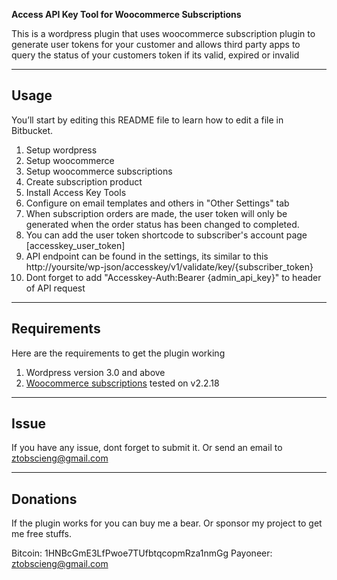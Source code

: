 **Access API Key Tool for Woocommerce Subscriptions**

This is a wordpress plugin that uses woocommerce subscription plugin to generate user tokens for your customer and allows third party apps to query the status of your customers token if its valid, expired or invalid



---

## Usage

You’ll start by editing this README file to learn how to edit a file in Bitbucket.

1. Setup wordpress
2. Setup woocommerce
3. Setup woocommerce subscriptions
4. Create subscription product
5. Install Access Key Tools
6. Configure on email templates and others in "Other Settings" tab
7. When subscription orders are made, the user token will only be generated when the order status has been changed to completed.
8. You can add the user token shortcode to subscriber's account page \[accesskey_user_token\]
9. API endpoint can be found in the settings, its similar to this http://yoursite/wp-json/accesskey/v1/validate/key/{subscriber_token}
10. Dont forget to add "Accesskey-Auth:Bearer {admin_api_key}" to header of API request

---

## Requirements

Here are the requirements to get the plugin working

1. Wordpress version 3.0 and above
2. [Woocommerce subscriptions](https://github.com/wp-premium/woocommerce-subscriptions/) tested on v2.2.18



---

## Issue

If you have any issue, dont forget to submit it. Or send an email to ztobscieng@gmail.com


---

## Donations   

If the plugin works for you can buy me a bear.
Or sponsor my project to get me free stuffs.

Bitcoin: 1HNBcGmE3LfPwoe7TUfbtqcopmRza1nmGg
Payoneer: ztobscieng@gmail.com